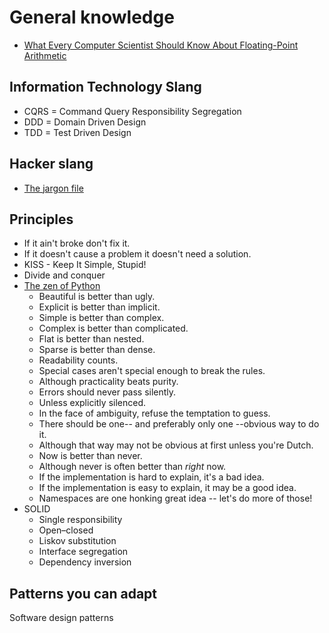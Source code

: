 # General knowledge

- [What Every Computer Scientist Should Know About Floating-Point Arithmetic](https://docs.oracle.com/cd/E19957-01/806-3568/ncg_goldberg.html)

## Information Technology Slang

- CQRS = Command Query Responsibility Segregation
- DDD = Domain Driven Design
- TDD = Test Driven Design

## Hacker slang

- [The jargon file](http://tmrc.mit.edu/dictionary.html)

## Principles

- If it ain't broke don't fix it.
- If it doesn't cause a problem it doesn't need a solution.
- KISS - Keep It Simple, Stupid!
- Divide and conquer
- [The zen of Python](https://www.python.org/dev/peps/pep-0020/)
  - Beautiful is better than ugly.
  - Explicit is better than implicit.
  - Simple is better than complex.
  - Complex is better than complicated.
  - Flat is better than nested.
  - Sparse is better than dense.
  - Readability counts.
  - Special cases aren't special enough to break the rules.
  - Although practicality beats purity.
  - Errors should never pass silently.
  - Unless explicitly silenced.
  - In the face of ambiguity, refuse the temptation to guess.
  - There should be one-- and preferably only one --obvious way to do it.
  - Although that way may not be obvious at first unless you're Dutch.
  - Now is better than never.
  - Although never is often better than *right* now.
  - If the implementation is hard to explain, it's a bad idea.
  - If the implementation is easy to explain, it may be a good idea.
  - Namespaces are one honking great idea -- let's do more of those!
- SOLID
  - Single responsibility
  - Open–closed
  - Liskov substitution
  - Interface segregation
  - Dependency inversion

## Patterns you can adapt

Software design patterns

